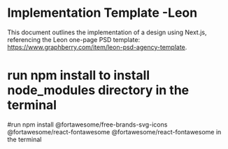 # Implementation Template -Leon

This document outlines the implementation of a design using Next.js, referencing the Leon one-page PSD template: https://www.graphberry.com/item/leon-psd-agency-template.

# run npm install to install node_modules directory in the terminal
#run npm install @fortawesome/free-brands-svg-icons @fortawesome/react-fontawesome @fortawesome/react-fontawesome in the terminal



